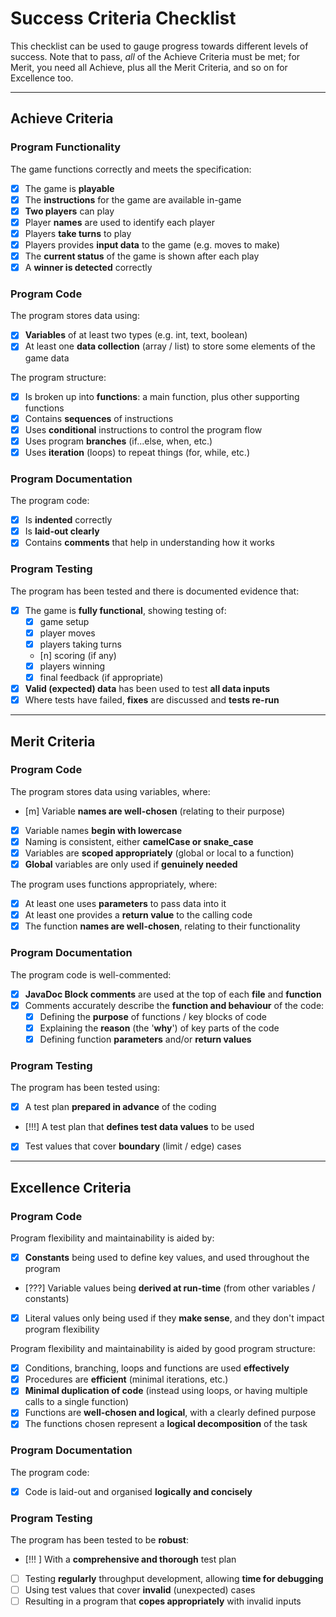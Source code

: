 # Success Criteria Checklist

This checklist can be used to gauge progress towards different levels of success. Note that to pass, *all* of the Achieve Criteria must be met; for Merit, you need all Achieve, plus all the Merit Criteria, and so on for Excellence too.

---

## Achieve Criteria

### Program Functionality

The game functions correctly and meets the specification:
- [x] The game is **playable**
- [x] The **instructions** for the game are available in-game
- [x] **Two players** can play
- [x] Player **names** are used to identify each player
- [x] Players **take turns** to play
- [x] Players provides **input data** to the game (e.g. moves to make)
- [x] The **current status** of the game is shown after each play
- [x] A **winner is detected** correctly

### Program Code

The program stores data using:
- [x] **Variables** of at least two types (e.g. int, text, boolean)
- [x] At least one **data collection** (array / list) to store some elements of the game data

The program structure:
- [x] Is broken up into **functions**: a main function, plus other supporting functions 
- [x] Contains **sequences** of instructions
- [x] Uses **conditional** instructions to control the program flow
- [x] Uses program **branches** (if...else, when, etc.)
- [x] Uses **iteration** (loops) to repeat things (for, while, etc.)

### Program Documentation

The program code:
- [x] Is **indented** correctly
- [x] Is **laid-out clearly**
- [x] Contains **comments** that help in understanding how it works

### Program Testing

The program has been tested and there is documented evidence that:
- [x] The game is **fully functional**, showing testing of:
  - [x] game setup
  - [x] player moves
  - [x] players taking turns
  - [n] scoring (if any)
  - [x] players winning
  - [x] final feedback (if appropriate)
- [x] **Valid (expected) data** has been used to test **all data inputs**
- [x] Where tests have failed, **fixes** are discussed and **tests re-run**

---

## Merit Criteria

### Program Code

The program stores data using variables, where:
- [m] Variable **names are well-chosen** (relating to their purpose)
- [x] Variable names **begin with lowercase**
- [x] Naming is consistent, either **camelCase or snake_case**
- [x] Variables are **scoped appropriately** (global or local to a function)
- [x] **Global** variables are only used if **genuinely needed**

The program uses functions appropriately, where:
- [x] At least one uses **parameters** to pass data into it
- [x] At least one provides a **return value** to the calling code
- [x] The function **names are well-chosen**, relating to their functionality 

### Program Documentation

The program code is well-commented:
- [x] **JavaDoc Block comments** are used at the top of each **file** and **function**
- [x] Comments accurately describe the **function and behaviour** of the code:
  - [x] Defining the **purpose** of functions / key blocks of code
  - [x] Explaining the **reason** (the '**why**') of key parts of the code
  - [x] Defining function **parameters** and/or **return values**

### Program Testing

The program has been tested using:
- [x] A test plan **prepared in advance** of the coding
- [!!!] A test plan that **defines test data values** to be used
- [x] Test values that cover **boundary** (limit / edge) cases

---

## Excellence Criteria

### Program Code

Program flexibility and maintainability is aided by:
- [x] **Constants** being used to define key values, and used throughout the program
- [???] Variable values being **derived at run-time** (from other variables / constants)
- [x] Literal values only being used if they **make sense**, and they don't impact program flexibility

Program flexibility and maintainability is aided by good program structure:
- [x] Conditions, branching, loops and functions are used **effectively**
- [x] Procedures are **efficient** (minimal iterations, etc.)
- [x] **Minimal duplication of code** (instead using loops, or having multiple calls to a single function)
- [x] Functions are **well-chosen and logical**, with a clearly defined purpose
- [x] The functions chosen represent a **logical decomposition** of the task

### Program Documentation

The program code:
- [x] Code is laid-out and organised **logically and concisely**

### Program Testing

The program has been tested to be **robust**:
- [!!! ] With a **comprehensive and thorough** test plan
- [ ] Testing **regularly** throughput development, allowing **time for debugging**
- [ ] Using test values that cover **invalid** (unexpected) cases
- [ ] Resulting in a program that **copes appropriately** with invalid inputs
